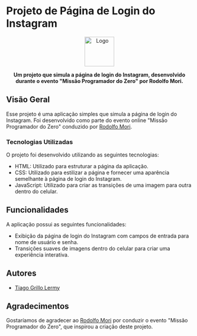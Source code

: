 # Projeto de Página de Login do Instagram

<p align="center">
  <img src="https://exemplo.com/logo.png" alt="Logo" width="80" height="80">
</p>

<p align="center">
  <strong>Um projeto que simula a página de login do Instagram, desenvolvido durante o evento "Missão Programador do Zero" por Rodolfo Mori.</strong>
</p>

## Visão Geral

Esse projeto é uma aplicação simples que simula a página de login do Instagram. Foi desenvolvido como parte do evento online "Missão Programador do Zero" conduzido por [Rodolfo Mori](https://github.com/rodolfomori).

### Tecnologias Utilizadas

O projeto foi desenvolvido utilizando as seguintes tecnologias:

- HTML: Utilizado para estruturar a página da aplicação.
- CSS: Utilizado para estilizar a página e fornecer uma aparência semelhante à página de login do Instagram.
- JavaScript: Utilizado para criar as transições de uma imagem para outra dentro do celular.

## Funcionalidades

A aplicação possui as seguintes funcionalidades:

- Exibição da página de login do Instagram com campos de entrada para nome de usuário e senha.
- Transições suaves de imagens dentro do celular para criar uma experiência interativa.

## Autores

- [Tiago Grillo Lermy](https://github.com/TiagoGrilloLermy)

## Agradecimentos

Gostaríamos de agradecer ao [Rodolfo Mori](https://github.com/rodolfomori) por conduzir o evento "Missão Programador do Zero", que inspirou a criação deste projeto.
